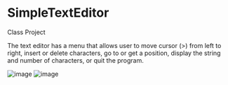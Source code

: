 # SimpleTextEditor
Class Project

The text editor has a menu that allows user to move cursor (>) from left to right,
insert or delete characters, go to or get a position, display the string and number of characters, 
or quit the program.

![image](https://user-images.githubusercontent.com/55167367/94331478-8c6c6700-ff81-11ea-8b94-f3b5270495a6.png)
![image](https://user-images.githubusercontent.com/55167367/94331519-e836f000-ff81-11ea-9254-6948aade1e0f.png)
